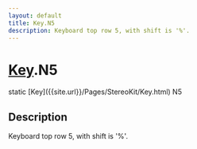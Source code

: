 ```yaml
---
layout: default
title: Key.N5
description: Keyboard top row 5, with shift is '%'.
---
```

# [Key]({{site.url}}/Pages/StereoKit/Key.html).N5

<div class='signature' markdown='1'>
static [Key]({{site.url}}/Pages/StereoKit/Key.html) N5
</div>

## Description
Keyboard top row 5, with shift is '%'.

